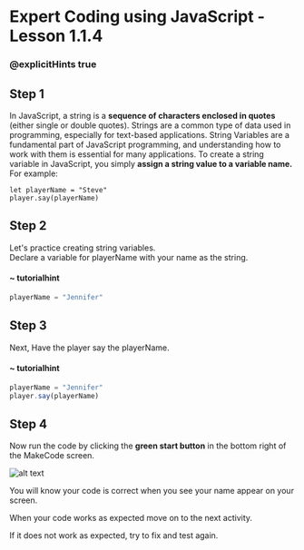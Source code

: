 # Expert Coding using JavaScript - Lesson 1.1.4
### @explicitHints true

## Step 1
In JavaScript, a string is a **sequence of characters enclosed in quotes** (either single or double quotes). Strings are a common type of data used in programming, especially for text-based applications.
 String Variables are a fundamental part of JavaScript programming, and understanding how to work with them is essential for many applications. 
 To create a string variable in JavaScript, you simply **assign a string value to a variable name.**
 For example:

    let playerName = "Steve"
    player.say(playerName)

## Step 2

Let's practice creating string variables.  
Declare a variable for playerName with your name as the string. 

#### ~ tutorialhint

```javascript
playerName = "Jennifer"

```

## Step 3

Next, Have the player say the playerName.

#### ~ tutorialhint

```javascript
playerName = "Jennifer"
player.say(playerName)

```

## Step 4
Now run the code by clicking the **green start button** in the bottom right of the MakeCode screen. 

![alt text](https://expertjs.codingcredentials.com/Lesson1/1.1/1.JPG?raw=true "Start")

You will know your code is correct when you see your name appear on your screen. 

When your code works as expected move on to the next activity. 

If it does not work as expected, try to fix and test again.